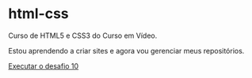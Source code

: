# html-css
 Curso de HTML5 e CSS3 do Curso em Vídeo.

 Estou aprendendo a criar sites e agora vou gerenciar meus repositórios.

 <a href="https://renatosouza-123.github.io/html-css/desafios/desafio10/android.html" target="_blank">Executar o desafio 10 </a>

